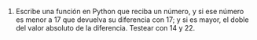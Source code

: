 1) Escribe una función en Python que reciba un número, y si ese número es menor a 17 que devuelva su diferencia con 17; y si es mayor, el doble del valor absoluto de la diferencia. Testear con 14 y 22.